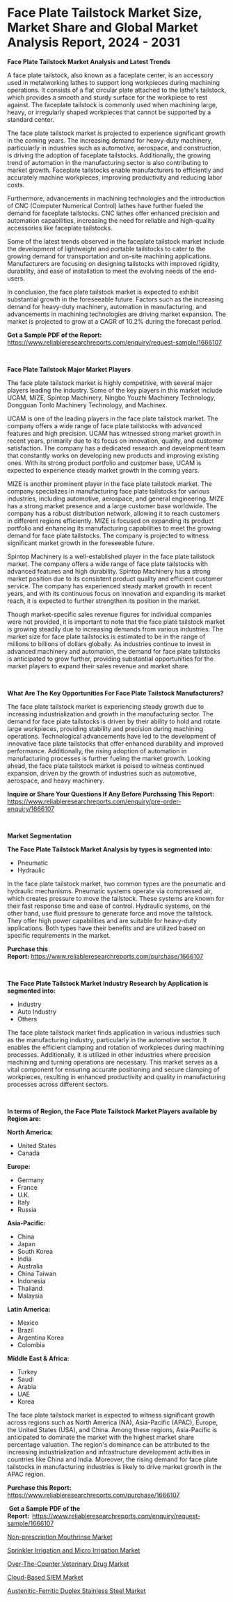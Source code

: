 <p><h1>Face Plate Tailstock Market Size, Market Share and Global Market Analysis Report, 2024 - 2031</h1></p><p><strong>Face Plate Tailstock Market Analysis and Latest Trends</strong></p>
<p><p>A face plate tailstock, also known as a faceplate center, is an accessory used in metalworking lathes to support long workpieces during machining operations. It consists of a flat circular plate attached to the lathe's tailstock, which provides a smooth and sturdy surface for the workpiece to rest against. The faceplate tailstock is commonly used when machining large, heavy, or irregularly shaped workpieces that cannot be supported by a standard center.</p><p>The face plate tailstock market is projected to experience significant growth in the coming years. The increasing demand for heavy-duty machinery, particularly in industries such as automotive, aerospace, and construction, is driving the adoption of faceplate tailstocks. Additionally, the growing trend of automation in the manufacturing sector is also contributing to market growth. Faceplate tailstocks enable manufacturers to efficiently and accurately machine workpieces, improving productivity and reducing labor costs.</p><p>Furthermore, advancements in machining technologies and the introduction of CNC (Computer Numerical Control) lathes have further fueled the demand for faceplate tailstocks. CNC lathes offer enhanced precision and automation capabilities, increasing the need for reliable and high-quality accessories like faceplate tailstocks.</p><p>Some of the latest trends observed in the faceplate tailstock market include the development of lightweight and portable tailstocks to cater to the growing demand for transportation and on-site machining applications. Manufacturers are focusing on designing tailstocks with improved rigidity, durability, and ease of installation to meet the evolving needs of the end-users.</p><p>In conclusion, the face plate tailstock market is expected to exhibit substantial growth in the foreseeable future. Factors such as the increasing demand for heavy-duty machinery, automation in manufacturing, and advancements in machining technologies are driving market expansion. The market is projected to grow at a CAGR of 10.2% during the forecast period.</p></p>
<p><strong>Get a Sample PDF of the Report:&nbsp;</strong> <a href="https://www.reliableresearchreports.com/enquiry/request-sample/1666107">https://www.reliableresearchreports.com/enquiry/request-sample/1666107</a></p>
<p>&nbsp;</p>
<p><strong>Face Plate Tailstock Major Market Players</strong></p>
<p><p>The face plate tailstock market is highly competitive, with several major players leading the industry. Some of the key players in this market include UCAM, MIZE, Spintop Machinery, Ningbo Youzhi Machinery Technology, Dongguan Tonlo Machinery Technology, and Machinex. </p><p>UCAM is one of the leading players in the face plate tailstock market. The company offers a wide range of face plate tailstocks with advanced features and high precision. UCAM has witnessed strong market growth in recent years, primarily due to its focus on innovation, quality, and customer satisfaction. The company has a dedicated research and development team that constantly works on developing new products and improving existing ones. With its strong product portfolio and customer base, UCAM is expected to experience steady market growth in the coming years.</p><p>MIZE is another prominent player in the face plate tailstock market. The company specializes in manufacturing face plate tailstocks for various industries, including automotive, aerospace, and general engineering. MIZE has a strong market presence and a large customer base worldwide. The company has a robust distribution network, allowing it to reach customers in different regions efficiently. MIZE is focused on expanding its product portfolio and enhancing its manufacturing capabilities to meet the growing demand for face plate tailstocks. The company is projected to witness significant market growth in the foreseeable future.</p><p>Spintop Machinery is a well-established player in the face plate tailstock market. The company offers a wide range of face plate tailstocks with advanced features and high durability. Spintop Machinery has a strong market position due to its consistent product quality and efficient customer service. The company has experienced steady market growth in recent years, and with its continuous focus on innovation and expanding its market reach, it is expected to further strengthen its position in the market.</p><p>Though market-specific sales revenue figures for individual companies were not provided, it is important to note that the face plate tailstock market is growing steadily due to increasing demands from various industries. The market size for face plate tailstocks is estimated to be in the range of millions to billions of dollars globally. As industries continue to invest in advanced machinery and automation, the demand for face plate tailstocks is anticipated to grow further, providing substantial opportunities for the market players to expand their sales revenue and market share.</p></p>
<p>&nbsp;</p>
<p><strong>What Are The Key Opportunities For Face Plate Tailstock Manufacturers?</strong></p>
<p><p>The face plate tailstock market is experiencing steady growth due to increasing industrialization and growth in the manufacturing sector. The demand for face plate tailstocks is driven by their ability to hold and rotate large workpieces, providing stability and precision during machining operations. Technological advancements have led to the development of innovative face plate tailstocks that offer enhanced durability and improved performance. Additionally, the rising adoption of automation in manufacturing processes is further fueling the market growth. Looking ahead, the face plate tailstock market is poised to witness continued expansion, driven by the growth of industries such as automotive, aerospace, and heavy machinery.</p></p>
<p><strong>Inquire or Share Your Questions If Any Before Purchasing This Report:</strong> <a href="https://www.reliableresearchreports.com/enquiry/pre-order-enquiry/1666107">https://www.reliableresearchreports.com/enquiry/pre-order-enquiry/1666107</a></p>
<p>&nbsp;</p>
<p><strong>Market Segmentation</strong></p>
<p><strong>The Face Plate Tailstock Market Analysis by types is segmented into:</strong></p>
<p><ul><li>Pneumatic</li><li>Hydraulic</li></ul></p>
<p><p>In the face plate tailstock market, two common types are the pneumatic and hydraulic mechanisms. Pneumatic systems operate via compressed air, which creates pressure to move the tailstock. These systems are known for their fast response time and ease of control. Hydraulic systems, on the other hand, use fluid pressure to generate force and move the tailstock. They offer high power capabilities and are suitable for heavy-duty applications. Both types have their benefits and are utilized based on specific requirements in the market.</p></p>
<p><strong>Purchase this Report:&nbsp;</strong><a href="https://www.reliableresearchreports.com/purchase/1666107">https://www.reliableresearchreports.com/purchase/1666107</a></p>
<p>&nbsp;</p>
<p><strong>The Face Plate Tailstock Market Industry Research by Application is segmented into:</strong></p>
<p><ul><li>Industry</li><li>Auto Industry</li><li>Others</li></ul></p>
<p><p>The face plate tailstock market finds application in various industries such as the manufacturing industry, particularly in the automotive sector. It enables the efficient clamping and rotation of workpieces during machining processes. Additionally, it is utilized in other industries where precision machining and turning operations are necessary. This market serves as a vital component for ensuring accurate positioning and secure clamping of workpieces, resulting in enhanced productivity and quality in manufacturing processes across different sectors.</p></p>
<p>&nbsp;</p>
<p><strong>In terms of Region, the Face Plate Tailstock Market Players available by Region are:</strong></p>
<p>
    <p> <strong> North America: </strong>
        <ul>
            <li>United States</li>
            <li>Canada</li>
        </ul>
        </p> 
    <p> <strong> Europe: </strong>
        <ul>
            <li>Germany</li>
            <li>France</li>
            <li>U.K.</li>
            <li>Italy</li>
            <li>Russia</li>
        </ul>
        </p> 
    <p> <strong> Asia-Pacific: </strong>
        <ul>
            <li>China</li>
            <li>Japan</li>
            <li>South Korea</li>
            <li>India</li>
            <li>Australia</li>
            <li>China Taiwan</li>
            <li>Indonesia</li>
            <li>Thailand</li>
            <li>Malaysia</li>
        </ul>
        </p> 
    <p> <strong> Latin America: </strong>
        <ul>
            <li>Mexico</li>
            <li>Brazil</li>
            <li>Argentina Korea</li>
            <li>Colombia</li>
        </ul>
        </p> 
    <p> <strong> Middle East & Africa: </strong>
        <ul>
            <li>Turkey</li>
            <li>Saudi</li>
            <li>Arabia</li>
            <li>UAE</li>
            <li>Korea</li>
        </ul>
    </p>
    </p>
<p><p>The face plate tailstock market is expected to witness significant growth across regions such as North America (NA), Asia-Pacific (APAC), Europe, the United States (USA), and China. Among these regions, Asia-Pacific is anticipated to dominate the market with the highest market share percentage valuation. The region's dominance can be attributed to the increasing industrialization and infrastructure development activities in countries like China and India. Moreover, the rising demand for face plate tailstocks in manufacturing industries is likely to drive market growth in the APAC region.</p></p>
<p><strong>Purchase this Report: </strong><a href="https://www.reliableresearchreports.com/purchase/1666107">https://www.reliableresearchreports.com/purchase/1666107</a></p>
<p>&nbsp;<strong>Get a Sample PDF of the Report:&nbsp;&nbsp;</strong><a href="https://www.reliableresearchreports.com/enquiry/request-sample/1666107">https://www.reliableresearchreports.com/enquiry/request-sample/1666107</a></p>
<p><strong></strong></p>
<p><p><a href="https://medium.com/@juliepayne1928/non-prescription-mouthrinse-market-comprehensive-assessment-by-type-application-and-geography-4fb1c590e50b">Non-prescription Mouthrinse Market</a></p><p><a href="https://medium.com/@juliepayne1928/sprinkler-irrigation-and-micro-irrigation-market-insights-into-market-cagr-market-trends-and-71ebbd4319a5">Sprinkler Irrigation and Micro Irrigation Market</a></p><p><a href="https://www.linkedin.com/pulse/global-over-the-counter-veterinary-drug-market-types-applications-umsbf?trackingId=rKUzRfpDSfywfhWFALRzlg%3D%3D">Over-The-Counter Veterinary Drug Market</a></p><p><a href="https://medium.com/@juliepayne1928/cloud-based-siem-market-comprehensive-assessment-by-type-application-and-geography-5ce11797c5fc">Cloud-Based SIEM Market</a></p><p><a href="https://medium.com/@juliepayne1928/austenitic-ferritic-duplex-stainless-steel-market-size-market-outlook-and-market-forecast-2024-to-79d5ce37ba02">Austenitic-Ferritic Duplex Stainless Steel Market</a></p></p>